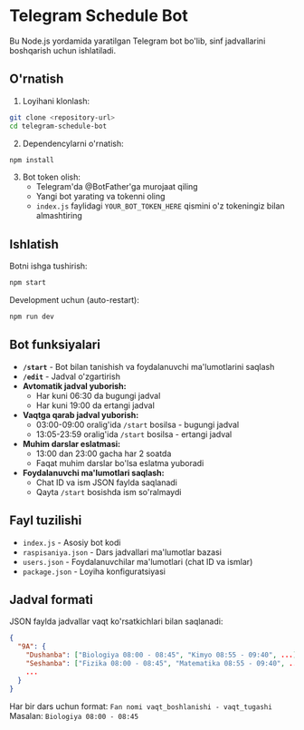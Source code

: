 # Telegram Schedule Bot

Bu Node.js yordamida yaratilgan Telegram bot bo'lib, sinf jadvallarini boshqarish uchun ishlatiladi.

## O'rnatish

1. Loyihani klonlash:
```bash
git clone <repository-url>
cd telegram-schedule-bot
```

2. Dependencylarni o'rnatish:
```bash
npm install
```

3. Bot token olish:
   - Telegram'da @BotFather'ga murojaat qiling
   - Yangi bot yarating va tokenni oling
   - `index.js` faylidagi `YOUR_BOT_TOKEN_HERE` qismini o'z tokeningiz bilan almashtiring

## Ishlatish

Botni ishga tushirish:
```bash
npm start
```

Development uchun (auto-restart):
```bash
npm run dev
```

## Bot funksiyalari

- **`/start`** - Bot bilan tanishish va foydalanuvchi ma'lumotlarini saqlash
- **`/edit`** - Jadval o'zgartirish
- **Avtomatik jadval yuborish:**
  - Har kuni 06:30 da bugungi jadval
  - Har kuni 19:00 da ertangi jadval
- **Vaqtga qarab jadval yuborish:**
  - 03:00-09:00 oralig'ida `/start` bosilsa - bugungi jadval
  - 13:05-23:59 oralig'ida `/start` bosilsa - ertangi jadval
- **Muhim darslar eslatmasi:**
  - 13:00 dan 23:00 gacha har 2 soatda
  - Faqat muhim darslar bo'lsa eslatma yuboradi
- **Foydalanuvchi ma'lumotlari saqlash:**
  - Chat ID va ism JSON faylda saqlanadi
  - Qayta `/start` bosishda ism so'ralmaydi

## Fayl tuzilishi

- `index.js` - Asosiy bot kodi
- `raspisaniya.json` - Dars jadvallari ma'lumotlar bazasi
- `users.json` - Foydalanuvchilar ma'lumotlari (chat ID va ismlar)
- `package.json` - Loyiha konfiguratsiyasi

## Jadval formati

JSON faylda jadvallar vaqt ko'rsatkichlari bilan saqlanadi:
```json
{
  "9A": {
    "Dushanba": ["Biologiya 08:00 - 08:45", "Kimyo 08:55 - 09:40", ...],
    "Seshanba": ["Fizika 08:00 - 08:45", "Matematika 08:55 - 09:40", ...],
    ...
  }
}
```

Har bir dars uchun format: `Fan nomi vaqt_boshlanishi - vaqt_tugashi`
Masalan: `Biologiya 08:00 - 08:45`
